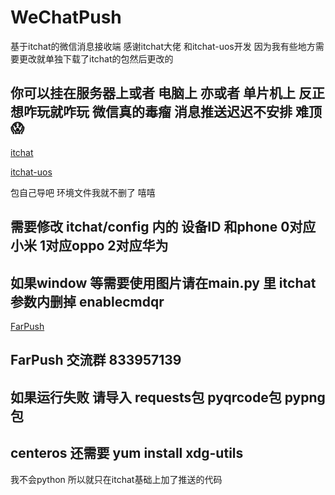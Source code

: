 # WeChatPush

基于itchat的微信消息接收端 感谢itchat大佬 和itchat-uos开发 因为我有些地方需要更改就单独下载了itchat的包然后更改的

## 你可以挂在服务器上或者 电脑上 亦或者 单片机上 反正想咋玩就咋玩 微信真的毒瘤 消息推送迟迟不安排 难顶 😱

[itchat](https://github.com/littlecodersh/ItChat)

[itchat-uos](https://github.com/why2lyj/ItChat-UOS)

包自己导吧 环境文件我就不删了 嘻嘻

## 需要修改 itchat/config 内的 设备ID 和phone 0对应小米 1对应oppo 2对应华为

## 如果window 等需要使用图片请在main.py 里 itchat 参数内删掉 enablecmdqr

[FarPush](www.coolapk.com/apk/com.farplace.farpush)

## FarPush 交流群 833957139

## 如果运行失败 请导入 requests包 pyqrcode包 pypng包

## centeros 还需要 yum install xdg-utils

我不会python 所以就只在itchat基础上加了推送的代码

